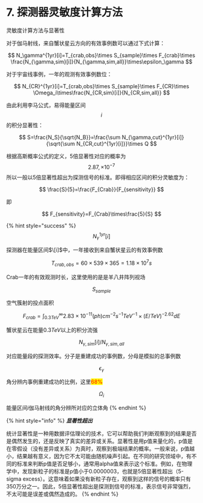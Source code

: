 # 7. 探测器灵敏度计算方法

灵敏度计算方法与显著性

对于伽马射线，来自蟹状星云方向的有效事例数可以通过下式计算：

$$
N_\gamma^{1yr}[i]=T_{crab,obs}\times S_{sample}\times F_{crab}\times \frac{N_{\gamma,sim}[i]}{N_{\gamma,sim,all}}\times\epsilon_\gamma
$$

对于宇宙线事例，一年的观测有效事例数位：

$$
N_{CR}^{1yr}[i]=T_{crab,obs}\times S_{sample}\times F_{CR}\times \Omega_i\times\frac{N_{CR,sim}[i]}{N_{CR,sim,all}}
$$

由此利用李马公式，易得能量区间$$i$$的积分显著性：

$$
S=\frac{N_S}{\sqrt{N_B}}=\frac{\sum N_{\gamma,cut}^{1yr}[i]}{\sqrt{\sum N_{CR,cut}^{1yr}[i]}}\times Q
$$

根据高斯概率公式的定义，5倍显著性对应的概率为$$2.87,\times 10^{−7}$$所以一般以5倍显著性超出为探测信号的标准。即得相应区间的积分灵敏度为：

$$
\frac{S}{5}=\frac{F_{Crab}}{F_{sensitivity}}
$$

即

$$
F_{sensitivity}=F_{Crab}\times\frac{5}{S}
$$

{% hint style="success" %}
$$N_\gamma^{1yr}[i]$$

探测器在能量区间$\[i]$中，一年接收到来自蟹状星云的有效事例数&#x20;

$$T_{crab,obs}=60\times 539\times 365=1.18\times 10^7s$$

Crab一年的有效观测时长，这里使用的是是羊八井阵列视场&#x20;

$$S_{sample}$$

空气簇射的投点面积

&#x20;$$F_{crab}=\int_{0.3TeV}^\infty2.83\times 10^{-11}(ph)cm^{-2}s^{-1}TeV^{-1}\times (E/TeV)^{-2.62}dE$$

蟹状星云在能量$0.3TeV$以上的积分流强&#x20;

$$N_{\gamma,sim}[i]/N_{\gamma,sim,all}$$

对应能量段的探测效率。分子是重建成功的事例数，分母是模拟的总事例数&#x20;

$$\epsilon_\gamma$$

角分辨内事例重建成功的比例，这里<mark style="color:red;">68%</mark>

$$\Omega_i$$

能量区间$i$伽马射线的角分辨所对应的立体角
{% endhint %}

{% hint style="info" %}
_**显著性超出**_

统计显著性是一种用数据评估理论的技术，它可以帮助我们判断观察到的结果是否是偶然发生的，还是反映了真实的差异或关系。显著性是用p值来量化的，p值是在零假设（没有差异或关系）为真时，观察到极端结果的概率。一般来说，p值越小，结果越有意义，因为它不太可能由随机噪声引起。在不同的研究领域中，有不同的标准来判断p值是否足够小，通常用alpha值来表示这个标准。例如，在物理学中，发现新粒子的标准是p值小于0.0000003，也就是5倍显著性超出（5-sigma excess）。这意味着如果没有新粒子存在，观察到这样的信号的概率只有350万分之一。因此，5倍显著性超出是探测到信号的标准，表示信号非常强烈，不太可能是误差或偶然造成的。
{% endhint %}
